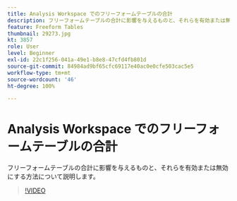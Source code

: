 ```yaml
---
title: Analysis Workspace でのフリーフォームテーブルの合計
description: フリーフォームテーブルの合計に影響を与えるものと、それらを有効または無効にする方法について説明します。
feature: Freeform Tables
thumbnail: 29273.jpg
kt: 3857
role: User
level: Beginner
exl-id: 22c1f256-041a-49e1-b8e8-47cfd4fb801d
source-git-commit: 84984ad9bf65cfc69117e40ac0e0cfe503cac5e5
workflow-type: tm+mt
source-wordcount: '46'
ht-degree: 100%

---
```


# Analysis Workspace でのフリーフォームテーブルの合計

フリーフォームテーブルの合計に影響を与えるものと、それらを有効または無効にする方法について説明します。

>[!VIDEO](https://video.tv.adobe.com/v/34103/?quality=12&learn=on&captions=jpn)
